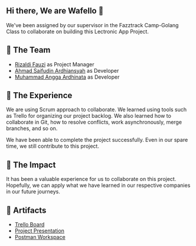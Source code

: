 ## Hi there, We are Wafello 👋

We've been assigned by our supervisor in the Fazztrack Camp-Golang Class to collaborate on building this Lectronic App Project.

## 🙋 The Team
- [Rizaldi Fauzi](https://github.com/rfauzi44) as Project Manager
- [Ahmad Saifudin Ardhiansyah](https://github.com/ardhisaif) as Developer
- [Muhammad Angga Ardhinata](https://github.com/AnggaArdhinata) as Developer

## 🍿 The Experience 
We are using Scrum approach to collaborate. We learned using tools such as Trello for organizing our project backlog. We also learned how to collaborate in Git, how to resolve conflicts, work asynchronously, merge branches, and so on.

We have been able to complete the project successfully. Even in our spare time, we still contribute to this project.

## 🌈 The Impact
It has been a valuable experience for us to collaborate on this project. Hopefully, we can apply what we have learned in our respective companies in our future journeys.

## 🧙 Artifacts 
- [Trello Board](https://trello.com/b/QIg8AKLD)
- [Project Presentation](https://docs.google.com/presentation/d/1uk8iDk2VEstN4ASpQg5sOT2zf6YsSegufR4dN9HPsL4/edit?usp=sharing)
- [Postman Workspace](https://www.postman.com/wafellofazztrack/workspace/lectronic)
